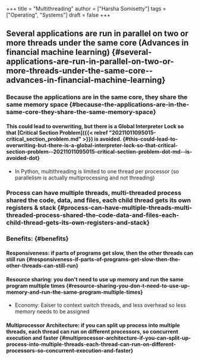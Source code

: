 +++
title = "Multithreading"
author = ["Harsha Somisetty"]
tags = ["Operating", "Systems"]
draft = false
+++

## Several applications are run in parallel on two or more threads under the same core (Advances in financial machine learning) {#several-applications-are-run-in-parallel-on-two-or-more-threads-under-the-same-core--advances-in-financial-machine-learning}


### Because the applications are in the same core, they share the same memory space {#because-the-applications-are-in-the-same-core-they-share-the-same-memory-space}


#### This could lead to overwriting, but there is a Global Interpreter Lock so that [Critical Section Problem]({{< relref "20211011095015-critical_section_problem.md" >}}) is avoided. {#this-could-lead-to-overwriting-but-there-is-a-global-interpreter-lock-so-that-critical-section-problem--20211011095015-critical-section-problem-dot-md--is-avoided-dot}

<!--list-separator-->

-  In Python, multithreading is limited to one thread per processor (so parallelism is actually multiprocessing and not threading)


### Process can have multiple threads, multi-threaded process shared the code, data, and files, each child thread gets its own registers &amp; stack {#process-can-have-multiple-threads-multi-threaded-process-shared-the-code-data-and-files-each-child-thread-gets-its-own-registers-and-stack}


### Benefits: {#benefits}


#### Responsiveness: if parts of programs get slow, then the other threads can still run {#responsiveness-if-parts-of-programs-get-slow-then-the-other-threads-can-still-run}


#### Resource sharing: you don't need to use up memory and run the same program multiple times {#resource-sharing-you-don-t-need-to-use-up-memory-and-run-the-same-program-multiple-times}

<!--list-separator-->

-  Economy: Eaiser to context switch threads, and less overhead so less memory needs to be assigned


#### Multiprocessor Architecture: if you can split up process into multiple threads, each thread can run on different processors, so concurrent execution and faster {#multiprocessor-architecture-if-you-can-split-up-process-into-multiple-threads-each-thread-can-run-on-different-processors-so-concurrent-execution-and-faster}